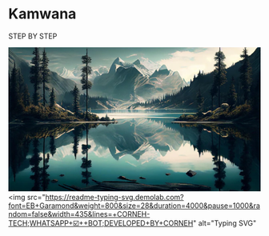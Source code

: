 # Kamwana
STEP 
BY 
STEP

![image alt](https://github.com/corneh-bot/Kamwana/blob/50619aa889c4941726454c2fd7f193a58e969563/painting-mountain-lake-with-mountain-background_188544-9126.webp)
<img src="https://readme-typing-svg.demolab.com?font=EB+Garamond&weight=800&size=28&duration=4000&pause=1000&random=false&width=435&lines=+CORNEH-TECH;WHATSAPP+☑️++BOT;DEVELOPED+BY+CORNEH" alt="Typing SVG" 
